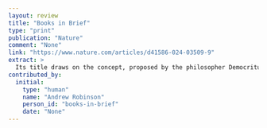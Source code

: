 ```yaml
---
layout: review
title: "Books in Brief"
type: "print"
publication: "Nature"
comment: "None"
link: "https://www.nature.com/articles/d41586-024-03509-9"
extract: >
  Its title draws on the concept, proposed by the philosopher Democritus, that matter cannot be reduced beyond atoms. Lawrence argues that human intelligence is also atomic.
contributed_by:
  initial:
    type: "human"
    name: "Andrew Robinson"
    person_id: "books-in-brief"
    date: "None"
---
```

